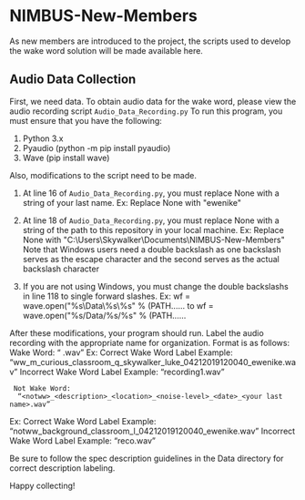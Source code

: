 # NIMBUS-New-Members

As new members are introduced to the project, the scripts used to develop the wake word solution will be made available here. 

## Audio Data Collection

First, we need data. To obtain audio data for the wake word, please view the audio recording script ```Audio_Data_Recording.py```
To run this program, you must ensure that you have the following:

1. Python 3.x
2. Pyaudio (python -m pip install pyaudio)
3. Wave (pip install wave)

Also, modifications to the script need to be made. 

1. At line 16 of ```Audio_Data_Recording.py```, you must replace None with a string of your last name. 
   Ex: Replace None with "ewenike"
   
2. At line 18 of ```Audio_Data_Recording.py```, you must replace None with a string of the path to this repository in your local machine. 
   Ex: Replace None with "C:\\Users\\Skywalker\\Documents\\NIMBUS-New-Members"
   Note that Windows users need a double backslash as one backslash serves as the escape character and the second serves as the actual        backslash character
   
3. If you are not using Windows, you must change the double backslashs in line 118 to single forward slashes.
   Ex: wf = wave.open("%s\\Data\\%s\\%s" % (PATH...... to wf = wave.open("%s/Data/%s/%s" % (PATH......



After these modifications, your program should run. Label the audio recording with the appropriate name for organization. Format is as follows: 
Wake Word:
      “<ww>_<gender>_<description> _<location>_<noise-level>_<last name>_<first name>_<date>_<your last name>.wav”
Ex: Correct Wake Word Label Example:
	  “ww_m_curious_classroom_q_skywalker_luke_04212019120040_ewenike.wav”
   Incorrect Wake Word Label Example:
  “recording1.wav”

     Not Wake Word:
      “<notww>_<description>_<location>_<noise-level>_<date>_<your last name>.wav”
Ex: Correct Wake Word Label Example:
	  “notww_background_classroom_l_04212019120040_ewenike.wav”
   Incorrect Wake Word Label Example:
  “reco.wav”

Be sure to follow the spec description guidelines in the Data directory for correct description labeling. 

Happy collecting!
